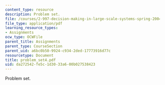```yaml
---
content_type: resource
description: Problem set.
file: /courses/2-997-decision-making-in-large-scale-systems-spring-2004/da272542fe5c1d3033a600b027538423_problem_set4.pdf
file_type: application/pdf
learning_resource_types:
- Assignments
ocw_type: OCWFile
parent_title: Assignments
parent_type: CourseSection
parent_uid: a6bc0b50-9924-c934-2ded-17773916d77c
resourcetype: Document
title: problem_set4.pdf
uid: da272542-fe5c-1d30-33a6-00b027538423
---
```

Problem set.

